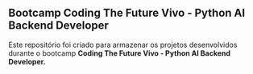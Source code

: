 ## Bootcamp Coding The Future Vivo - Python AI Backend Developer

Este repositório foi criado para armazenar os projetos desenvolvidos durante o bootcamp **Coding The Future Vivo - Python AI Backend Developer.**

